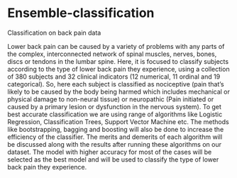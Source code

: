 # Ensemble-classification
Classification on back pain data

Lower back pain can be caused by a variety of problems with any parts of the complex, interconnected network of spinal muscles, nerves, bones, discs or tendons in the lumbar spine. Here, it is focused to classify subjects according to the type of lower back pain they experience, using a collection of 380 subjects and 32 clinical indicators (12 numerical, 11 ordinal and 19 categorical). So, here each subject is classified as nociceptive (pain that’s likely to be caused by the body being harmed which includes mechanical or physical damage to non-neural tissue) or neuropathic (Pain initiated or caused by a primary lesion or dysfunction in the nervous system). To get best accurate classification we are using range of algorithms like Logistic Regression, Classification Trees, Support Vector Machine etc. The methods like bootstrapping, bagging and boosting will also be done to increase the efficiency of the classifier. The merits and demerits of each algorithm will be discussed along with the results after running these algorithms on our dataset. The model with higher accuracy for most of the cases will be selected as the best model and will be used to classify the type of lower back pain they experience.
